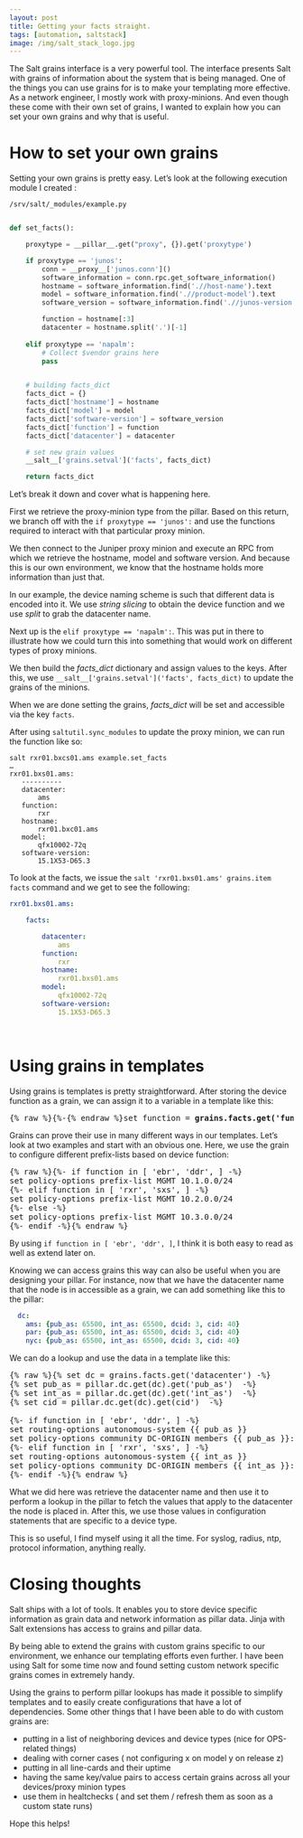 ```yaml
---
layout: post
title: Getting your facts straight.
tags: [automation, saltstack]
image: /img/salt_stack_logo.jpg
---
```


The Salt grains interface is a very powerful tool. The interface presents Salt with grains of information about the system that is being managed. One of the things you can use grains for is to make your templating more effective. As a network engineer, I mostly work with proxy-minions. And even though these come with their own set of grains, I wanted to explain how you can set your own grains and why that is useful.

How to set your own grains
==========================

Setting your own grains is pretty easy. Let’s look at the following execution module I created :

`/srv/salt/_modules/example.py`

```python

def set_facts():

    proxytype = __pillar__.get("proxy", {}).get('proxytype')

    if proxytype == 'junos':
        conn = __proxy__['junos.conn']()
        software_information = conn.rpc.get_software_information()
        hostname = software_information.find('.//host-name').text
        model = software_information.find('.//product-model').text
        software_version = software_information.find('.//junos-version').text

        function = hostname[:3]
        datacenter = hostname.split('.')[-1]
    
    elif proxytype == 'napalm':
        # Collect $vendor grains here
        pass


    # building facts_dict
    facts_dict = {}
    facts_dict['hostname'] = hostname
    facts_dict['model'] = model
    facts_dict['software-version'] = software_version
    facts_dict['function'] = function
    facts_dict['datacenter'] = datacenter

    # set new grain values
    __salt__['grains.setval']('facts', facts_dict)

    return facts_dict

```

Let’s break it down and cover what is happening here.

First we retrieve the proxy-minion type from the pillar. Based on this return, we branch off with the ```if proxytype == 'junos':``` and use the functions required to interact with that particular proxy minion. 

We then connect to the Juniper proxy minion and execute an RPC from which we retrieve the hostname, model and software version. And because this is our own environment, we know that the hostname holds more information than just that. 

In our example, the device naming scheme is such that different data is encoded into it. We use *string slicing* to obtain the device function and we use *split* to grab the datacenter name.

Next up is the `elif proxytype == 'napalm':`. This was put in there to illustrate how we could turn this into something that would work on different types of proxy minions.

We then build the *facts_dict* dictionary and assign values to the keys. After this, we use `__salt__['grains.setval']('facts', facts_dict)` to update the grains of the minions.

When we are done setting the grains, *facts_dict* will be set and accessible via the key `facts`.

After using `saltutil.sync_modules` to update the proxy minion, we can run the function like so:

 ```
salt rxr01.bxcs01.ams example.set_facts
…
rxr01.bxs01.ams:
    ----------
    datacenter:
        ams
    function:
        rxr
    hostname:
        rxr01.bxc01.ams
    model:
        qfx10002-72q
    software-version:
        15.1X53-D65.3
```

To look at the facts, we issue the `salt 'rxr01.bxs01.ams' grains.item facts` command and we get to see the following:
```yaml
rxr01.bxs01.ams:

    facts:

        datacenter:
            ams
        function:
            rxr
        hostname:
            rxr01.bxs01.ams
        model:
            qfx10002-72q
        software-version:
            15.1X53-D65.3 
```

 

Using grains in templates
==========================

Using grains is templates is pretty straightforward. After storing the device function as a grain, we can assign it to a variable in a template like this:
<pre>
{% raw %}{%-{% endraw %}set function = <b>grains.facts.get('function')</b>{% raw %}-%}{% endraw %}
</pre>

Grains can prove their use in many different ways in our templates.  Let’s look at two examples and start with an obvious one. Here, we use the grain to configure different prefix-lists based on device function:
<pre>
{% raw %}{%- if function in [ 'ebr', 'ddr', ] -%}
set policy-options prefix-list MGMT 10.1.0.0/24
{%- elif function in [ 'rxr', 'sxs', ] -%}
set policy-options prefix-list MGMT 10.2.0.0/24
{%- else -%}
set policy-options prefix-list MGMT 10.3.0.0/24
{%- endif -%}{% endraw %}
</pre>
By using `if function in [ 'ebr', 'ddr', ]`, I think it is both easy to read as well as extend later on.

Knowing we can access grains this way can also be useful when you are designing your pillar. For instance, now that we have the datacenter name that the node is in accessible as a grain, we can add something like this to the pillar:
```yaml
  dc:
    ams: {pub_as: 65500, int_as: 65500, dcid: 3, cid: 40}
    par: {pub_as: 65500, int_as: 65500, dcid: 3, cid: 40}
    nyc: {pub_as: 65500, int_as: 65500, dcid: 3, cid: 40}
```

We can do a lookup and use the data in a template like this:
<pre>
{% raw %}{% set dc = grains.facts.get('datacenter') -%}
{% set pub_as = pillar.dc.get(dc).get('pub_as')  -%}
{% set int_as = pillar.dc.get(dc).get('int_as')  -%}
{% set cid = pillar.dc.get(dc).get(cid')  -%}

{%- if function in [ 'ebr', 'ddr', ] -%}
set routing-options autonomous-system {{ pub_as }}
set policy-options community DC-ORIGIN members {{ pub_as }}:{{ dcid }}
{%- elif function in [ 'rxr', 'sxs', ] -%}
set routing-options autonomous-system {{ int_as }}
set policy-options community DC-ORIGIN members {{ int_as }}:{{ cid }}
{%- endif -%}{% endraw %}
</pre>

What we did here was retrieve the datacenter name and then use it to perform a lookup in the pillar to fetch the values that apply to the datacenter the node is placed in. After this, we use those values in configuration statements that are specific to a device type.

This is so useful, I find myself using it all the time. For syslog, radius, ntp, protocol information, anything really. 


Closing thoughts
================

Salt ships with a lot of tools. It enables you to store device specific information as grain data and network information as pillar data. Jinja with Salt extensions has access to grains and pillar data. 

By being able to extend the grains with custom grains specific to our environment, we enhance our templating efforts even further. I have been using Salt for some time now and found setting custom network specific grains comes in extremely handy. 

Using the grains to perform pillar lookups has made it possible to simplify templates and to easily create configurations that have a lot of dependencies. Some other things that I have been able to do with custom grains are:
- putting in a list of neighboring devices and device types (nice for OPS-related things)
- dealing with corner cases ( not configuring x on model y on release z)
- putting in all line-cards and their uptime
- having the same key/value pairs to access certain grains across all your devices/proxy minion types
- use them in healtchecks ( and set them / refresh them as soon as a custom state runs)

Hope this helps!



